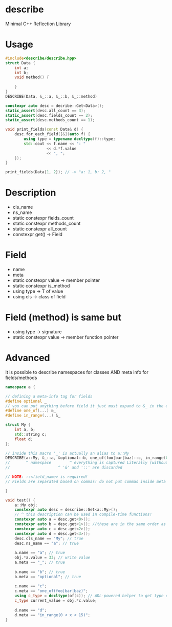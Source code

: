 # describe
Minimal C++ Reflection Library

# Usage

```cpp
#include<describe/describe.hpp>
struct Data {   
    int a;
    int b;
    void method() {
    
    }
}
DESCRIBE(Data, &_::a, &_::b, &_::method)

constexpr auto desc = decribe::Get<Data>();
static_assert(desc.all_count == 3);
static_assert(desc.fields_count == 2);
static_assert(desc.methods_count == 1);

void print_fields(const Data& d) {  
    desc.for_each_field([&](auto f) {   
        using type = typename decltype(f)::type;
        std::cout << f.name << ": " 
                  << d.*f.value
                  << ", ";
    });
}

print_fields(Data{1, 2}); // -> "a: 1, b: 2, "

```

# Description
* cls_name
* ns_name
* static constexpr fields_count
* static constexpr methods_count
* static constexpr all_count
* constexpr get<idx>() -> Field

# Field
* name
* meta
* static constexpr value -> member pointer
* static constexpr is_method
* using type -> T of value
* using cls -> class of field

# Field (method) is same but
* using type -> signature
* static constexpr value -> member function pointer

# Advanced

It is possible to describe namespaces for classes AND meta info for fields/methods

```cpp
namespace a {

// defining a meta-info tag for fields
#define optional _
// you can put anything before field it just must expand to &_ in the end
#define one_of(...) &_
#define in_range(...) &_

struct My {
    int a, b;
    std::string c;
    float d;
};

// inside this macro '_' is actually an alias to a::My
DESCRIBE(a::My, &_::a, &optional::b, one_of(foo|bar|baz)::c, in_range(0 < x < 15)::d)
//       ^ namespace        ^ everything is captured Literally (without macro expansion)
//                     ^ '&' and '::' are discarded

// NOTE: ::<field_name> is required!
// Fields are separated based on commas! do not put commas inside meta data!

}

void test() {
    a::My obj;
    constexpr auto desc = describe::Get<a::My>();
    // ^ this description can be used in compile-time functions!
    constexpr auto a = desc.get<0>();
    constexpr auto b = desc.get<1>(); //these are in the same order as in DESCRIBE()
    constexpr auto c = desc.get<2>();
    constexpr auto d = desc.get<3>();
    desc.cls_name == "My"; // true
    desc.ns_name == "a"; // true
    
    a.name == "a"; // true
    obj.*a.value = 33; // write value
    a.meta == "_"; // true
    
    b.name == "b"; // true
    b.meta == "optional"; // true
    
    c.name == "c";
    c.meta == "one_of(foo|bar|baz)";
    using c_type = decltype(of(c)); // ADL-powered helper to get type of field;
    c_type current_value = obj.*c.value;
    
    d.name == "d";
    d.meta == "in_range(0 < x < 15)";
}
```

